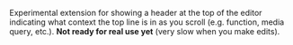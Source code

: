 Experimental extension for showing a header at the top of the editor indicating what context 
the top line is in as you scroll (e.g. function, media query, etc.). **Not ready for real use yet**
(very slow when you make edits).
